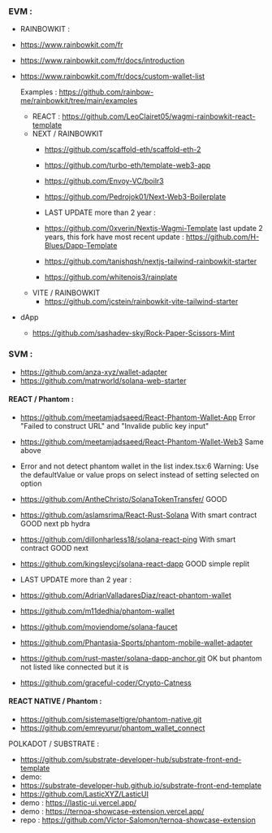 

### EVM :

- RAINBOWKIT :
- https://www.rainbowkit.com/fr
- https://www.rainbowkit.com/fr/docs/introduction
- https://www.rainbowkit.com/fr/docs/custom-wallet-list
  
    Examples :
      https://github.com/rainbow-me/rainbowkit/tree/main/examples

    - REACT : https://github.com/LeoClairet05/wagmi-rainbowkit-react-template
    - NEXT / RAINBOWKIT
        - https://github.com/scaffold-eth/scaffold-eth-2
        - https://github.com/turbo-eth/template-web3-app
        - https://github.com/Envoy-VC/boilr3
        - https://github.com/Pedrojok01/Next-Web3-Boilerplate
          
        - LAST UPDATE more than 2 year :
        - https://github.com/0xverin/Nextjs-Wagmi-Template last update 2 years, this fork have most recent update : https://github.com/H-Blues/Dapp-Template
        - https://github.com/tanishqsh/nextjs-tailwind-rainbowkit-starter
        - https://github.com/whitenois3/rainplate
    - VITE / RAINBOWKIT
       - https://github.com/jcstein/rainbowkit-vite-tailwind-starter

- dApp
  - https://github.com/sashadev-sky/Rock-Paper-Scissors-Mint

### SVM :
- https://github.com/anza-xyz/wallet-adapter
- https://github.com/matrworld/solana-web-starter

#### REACT / Phantom :
- https://github.com/meetamjadsaeed/React-Phantom-Wallet-App Error "Failed to construct URL" and "Invalide public key input"
- https://github.com/meetamjadsaeed/React-Phantom-Wallet-Web3 Same above
  
- Error and not detect phantom wallet in the list index.tsx:6 Warning: Use the defaultValue or value props on select instead of setting selected on option
- https://github.com/AntheChristo/SolanaTokenTransfer/ GOOD
- https://github.com/aslamsrima/React-Rust-Solana With smart contract GOOD next pb hydra
- https://github.com/dillonharless18/solana-react-ping With smart contract GOOD next
- https://github.com/kingsleycj/solana-react-dapp GOOD simple replit

- LAST UPDATE more than 2 year :

- https://github.com/AdrianValladaresDiaz/react-phantom-wallet

- https://github.com/m11dedhia/phantom-wallet

-  https://github.com/moviendome/solana-faucet

-  https://github.com/Phantasia-Sports/phantom-mobile-wallet-adapter

-  https://github.com/rust-master/solana-dapp-anchor.git OK but phantom not listed like connected but it is
-  https://github.com/graceful-coder/Crypto-Catness

  #### REACT NATIVE / Phantom :
  - https://github.com/sistemaseltigre/phantom-native.git
  - https://github.com/emreyurur/phantom_wallet_connect
 
POLKADOT / SUBSTRATE :
- https://github.com/substrate-developer-hub/substrate-front-end-template
- demo:
- https://substrate-developer-hub.github.io/substrate-front-end-template
- https://github.com/LasticXYZ/LasticUI
- demo : https://lastic-ui.vercel.app/
- demo : https://ternoa-showcase-extension.vercel.app/
- repo : https://github.com/Victor-Salomon/ternoa-showcase-extension
